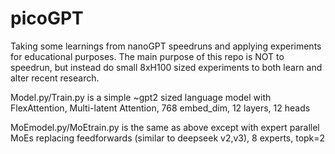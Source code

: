 # picoGPT
Taking some learnings from nanoGPT speedruns and applying experiments for educational purposes.
The main purpose of this repo is NOT to speedrun, but instead do small 8xH100 sized experiments to both learn and alter recent research.


Model.py/Train.py is a simple ~gpt2 sized language model with FlexAttention, Multi-latent Attention, 768 embed_dim, 12 layers, 12 heads



MoEmodel.py/MoEtrain.py is the same as above except with expert parallel MoEs replacing feedforwards (similar to deepseek v2,v3), 8 experts, topk=2
